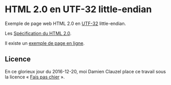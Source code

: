# HTML 2.0 en UTF-32 little-endian

Exemple de page web HTML 2.0 en [UTF-32](https://en.wikipedia.org/wiki/UTF-32) little-endian.

Les [Spécification du HTML 2.0](http://www.w3.org/MarkUp/html-spec/).

Il existe un [exemple de page en ligne](https://clauzel.eu/HTML2/).

Licence
-------

En ce glorieux jour du 2016-12-20, moi Damien Clauzel place ce travail sous la licence « [Fais pas chier](https://clauzel.eu/FPC/) ».
